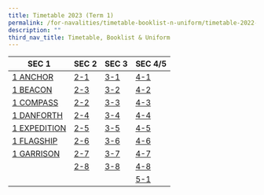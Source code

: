 ```yaml
---
title: Timetable 2023 (Term 1)
permalink: /for-navalities/timetable-booklist-n-uniform/timetable-2022-term-3/
description: ""
third_nav_title: Timetable, Booklist & Uniform
---
```



| **SEC 1** | **SEC 2** | **SEC 3** | **SEC 4/5** |
| -------- | -------- | -------- |-------- |
| [1 ANCHOR](/files/TT/1%20ANCHOR.pdf)       | [2-1](/files/TT/2-1.pdf)      | [3-1](/files/TT/3-1.pdf)      |[4-1](/files/TT/4-1.pdf)       
| [1 BEACON](/files/TT/1%20BEACON.pdf)       | [2-3](/files/TT/2-3.pdf)      | [3-2](/files/TT/3-2.pdf)     | [4-2](/files/TT/4-2.pdf)     |
| [1 COMPASS](/files/TT/1%20COMPASS.pdf)       | [2-2](/files/TT/2-2.pdf)      | [3-3](/files/TT/3-3.pdf)      |  [4-3](/files/TT/4-3.pdf)  |
| [1 DANFORTH](/files/TT/1%20DANFORTH.pdf)      | [2-4](/files/TT/2-4.pdf)      | [3-4](/files/TT/3-4.pdf)      |  [4-4](/files/TT/4-4.pdf)  |
| [1 EXPEDITION](/files/TT/1%20EXPEDITION.pdf)      | [2-5](/files/TT/2-5.pdf)     | [3-5](/files/TT/3-5.pdf)      | [4-5](/files/TT/4-5.pdf)  |
| [1 FLAGSHIP](/files/TT/1%20FLAGSHIP.pdf)     |[2-6](/files/TT/2-6.pdf)      | [3-6](/files/TT/3-6.pdf)   |[4-6](/files/TT/4-6.pdf)  |
| [1 GARRISON](/files/TT/1%20GARRISON.pdf)     |[2-7](/files/TT/2-7.pdf)    | [3-7](/files/TT/3-7.pdf)   |[4-7](/files/TT/4-7.pdf)  |
|      |[2-8](/files/TT/2-8.pdf)    | [3-8](/files/TT/3-8.pdf)  |[4-8](/files/TT/4-8.pdf)  |
|      |   |  |[5-1](/files/TT/5-1.pdf)  |





